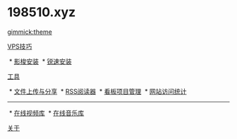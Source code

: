 <!--
  -- Name of your wiki
  -- Do NOT remove the leading `#` character.
  -->

# 198510.xyz


<!--
  -- Default theme
  -- (Read: http://dynalon.github.io/mdwiki/#!customizing.md#Theme_chooser)
  -->

[gimmick:theme](cerulean)


<!--
  -- Navigation
  -- (Read: http://dynalon.github.io/mdwiki/#!quickstart.md#Adding_a_navigation)
  -->

[VPS技巧]()

  * [影梭安装](vps/shadow.md)
  * [锐速安装](vps/serverspeeder.md)
  
[工具]()

  * [文件上传与分享](http://share.198510.xyz)
  * [RSS阅读器](http://reader.198510.xyz)
  * [看板项目管理](http://project.198510.xyz)
  * [网站访问统计](http://statistic.198510.xyz)
  - - - -
  * [在线视频库](http://bd.198510.xyz:23424/mediabrowser)
  * [在线音乐库](http://zl.198510.xyz/music/)

[关于](pages/about.md)

<!-- A more complex navigation example: ----------------------------------------

[Menu Item 1]()

  * # SubMenu Heading 1
  * [SubMenu Item 1](pages/subitem1.md)
  * [SubMenu Item 2](pages/subitem2.md)
  - - - -
  * # SubMenu Heading 2
  * [SubMenu Item 3](pages/subitem3.md)
  - - - -
  * # SubMenu Heading 3
  * [SubMenu Item 3](pages/subitem3.md)

[Menu Item 2](pages/item2.md)

[Menu Item 3](pages/item3.md)

---------------------------------------------------------------------------- -->

<!--
  -- Change the Language
  -- Could be useful when there's more than one language wiki.
  -->

<!--
[Change the Language]()

  * [English (United States)](/en_US/)
  * [English (United Kingdom)](/en_GB/)
  * [Italian](/it/)
-->

<!--
  -- Let the user choose a theme
  -- (Read: http://dynalon.github.io/mdwiki/#!quickstart.md#Adding_a_navigation)
  -->

<!--
[gimmick:themechooser](Choose theme)
-->
